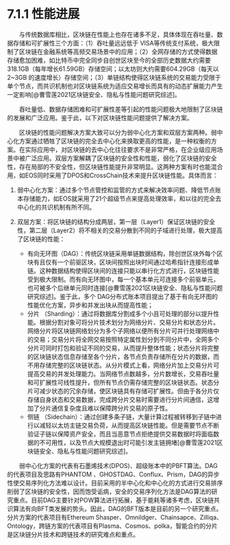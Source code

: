 # 7.1.1 性能进展

&emsp;&emsp;与传统数据库相比，区块链在性能上也存在诸多不足，具体体现在吞吐量、数据存储和可扩展性三个方面：（1）吞吐量远远低于 VISA等传统支付系统，极大限制了区块链在金融系统等高频交易场景中的应用；（2）全网存储的方式使得数据存储愈加困难，如比特币中完全同步自创世区块至今的全部历史数据大约需要318.1GB（每年增长61.59GB）存储空间；以太坊则大约需要604.29GB（每天以2~3GB 的速度增长）存储空间；（3）单链结构使得区块链系统的交易能力受限于单个节点，而共识机制也对区块链系统为适应交易增长而具有的动态扩展能力产生一定影响[@曹雪莲2021区块链安全、隐私与性能问题研究综述]。 

&emsp;&emsp;吞吐量低、数据存储困难和可扩展性差等引起的性能问题极大地限制了区块链的发展和广泛应用。鉴于此，以下对区块链性能问题提供了解决方案。

&emsp;&emsp;区块链的性能问题解决方案大致可以分为弱中心化方案和双层方案两种。弱中心化方案通过牺牲了区块链的完全去中心化来换取更高的性能，是一种权衡的方案。在实际应用中，对区块链的去中心化往往要求不是非常严格，在企业级应用场景中被广泛应用。双层方案解耦了区块链的安全性和性能，弱化了区块链的安全性，存在局部的不安全性，但区块链性能提升非常明显。这两种方案有时也能混合用，如EOS同时采用了DPOS和CrossChain技术来提升区块链性能。具体而言：

1. 弱中心化方案：通过多个节点管控和监管的方式来解决效率问题、降低节点账本存储能力，如EOS就采用了21个超级节点来提高处理效率，和以往的完全去中心化的共识机制有所不同。

2. 双层方案：将区块链的结构分成两层，第一层（Layer1）保证区块链的安全性，第二层（Layer2）将不相关的交易分散到不同的子域进行处理，极大提高了区块链的性能：
   * 有向无环图（DAG）：传统区块链采用单链数据结构，除创世区块外每个区块有且仅有一个前驱区块，区块间按照出块时间通过哈希指针连接形成单链。这种数据结构使得区块间的连接只能以串行化方式进行，区块链性能受到极大限制。而有向无环图中，每一个基本单元可连接多个前驱单元，也可被多个后继单元同时连接[@曹雪莲2021区块链安全、隐私与性能问题研究综述]。鉴于此，多个 DAG分布式账本项目提出了基于有向无环图的性能优化方案，异步和并发出块从而提高性能；
   * 分片 （Sharding）：通过将数据库分割成多个小且可处理的部分以提升性能。根据分割对象可将分片技术划分为网络分片、交易分片和状态分片。网络分片将区块链网络划分为多个子网络以便所有分片可并行处理网络中的交易；交易分片将全网交易按照特定属性划分到不同分片中，全网多个分片可同时打包和验证不同的交易，从而提升整体性能；状态分片将完整的区块链状态信息存储至各个分片，各节点负责存储所在分片的数据，而不用存储完整的区块链状态。从分片模式上看，网络分片加上交易分片可提高交易的并发处理能力。当网络节点数越多，分片数增长，交易吞吐量和可扩展性可线性提升，但所有节点仍需存储完整的区块链状态。状态分片可减少状态的冗余存储，使区块链具有存储可扩展性。但由于各分片仅存储自身状态和交易数据，完成跨分片交易时需要进行分片间通信，这增加了分片通信复杂度且难以保障跨分片交易的原子性。
   * 侧链 （Sidechain）：通过创建多条子链，大量计算过程被转移到子链中进行以减轻以太坊主链交易负荷，从而提高区块链性能。但是需要节点不断验证子链以保障资产安全，而且当恶意节点拒绝提供交易数据时将面临数据的不可用性，以及节点大规模退出时可能引发主链拥堵[@曹雪莲2021区块链安全、隐私与性能问题研究综述]。

&emsp;&emsp;弱中心化方案的代表有石墨烯技术(DPOS)、超级账本中的PBFT算法。DAG的代表项目及思路有PHANTOM 、GHOSTDAG、Conflux、Prism，DAG的异步性使交易序列化方法难以设计。目前采用的半中心化和中心化的方式进行交易排序削弱了区块链的安全性，因而饱受诟病，安全的交易序列化方法是DAG算法的研究重点。目前DAG主要针对POW算法进行拓展，基于能耗等诸多考虑，区块链共识算法有向BFT类发展的势头。因此，DAG的BFT版本是目前的另一个研究重点。分片方案的代表项目有Ethereum Shasper、Omnildger、Chainsapce、Zilliqa、Ontology，跨链方案的代表项目有Plasma、Cosmos、polka，智能合约的分片是区块链分片技术和跨链技术的研究难点和重点。